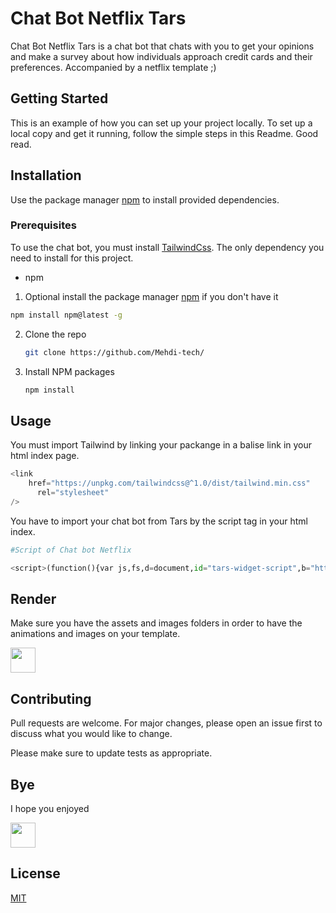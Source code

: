 # Chat Bot Netflix Tars

Chat Bot Netflix Tars is a chat bot that chats with you to get your opinions and make a survey about how individuals approach credit cards and their preferences.
Accompanied by a netflix template ;)

## Getting Started

This is an example of how you can set up your project locally. To set up a local copy and get it running, follow the simple steps in this Readme. Good read.

## Installation

Use the package manager [npm](https://www.npmjs.com/) to install provided dependencies.

### Prerequisites

To use the chat bot, you must install [TailwindCss](https://tailwindcss.com/docs/installation). The only dependency you need to install for this project.

- npm

1. Optional install the package manager [npm](https://www.npmjs.com/) if you don't have it

```sh
npm install npm@latest -g
```

2. Clone the repo
   ```sh
   git clone https://github.com/Mehdi-tech/
   ```
3. Install NPM packages
   ```sh
   npm install
   ```

## Usage

You must import Tailwind by linking your packange in a balise link in your html index page.

```python
<link
    href="https://unpkg.com/tailwindcss@^1.0/dist/tailwind.min.css"
      rel="stylesheet"
/>
```

You have to import your chat bot from Tars by the script tag in your html index.

```python
#Script of Chat bot Netflix

<script>(function(){var js,fs,d=document,id="tars-widget-script",b="https://tars-file-upload.s3.amazonaws.com/bulb/";if(!d.getElementById(id)){js=d.createElement("script");js.id=id;js.type="text/javascript";js.src=b+"js/widget.js";fs=d.getElementsByTagName("script")[0];fs.parentNode.insertBefore(js,fs)}})();window.tarsSettings = {"convid":"fpmANI"};</script>
```

## Render

Make sure you have the assets and images folders in order to have the animations and images on your template.

<img src="https://media.giphy.com/media/4H6AbO2BF0zLXGs6Qm/giphy.gif" width="40" height="40" />

## Contributing

Pull requests are welcome. For major changes, please open an issue first to discuss what you would like to change.

Please make sure to update tests as appropriate.

## Bye

I hope you enjoyed

<img src="https://media.giphy.com/media/vFKqnCdLPNOKc/giphy.gif" width="40" height="40" />

## License

[MIT](https://choosealicense.com/licenses/mit/)
